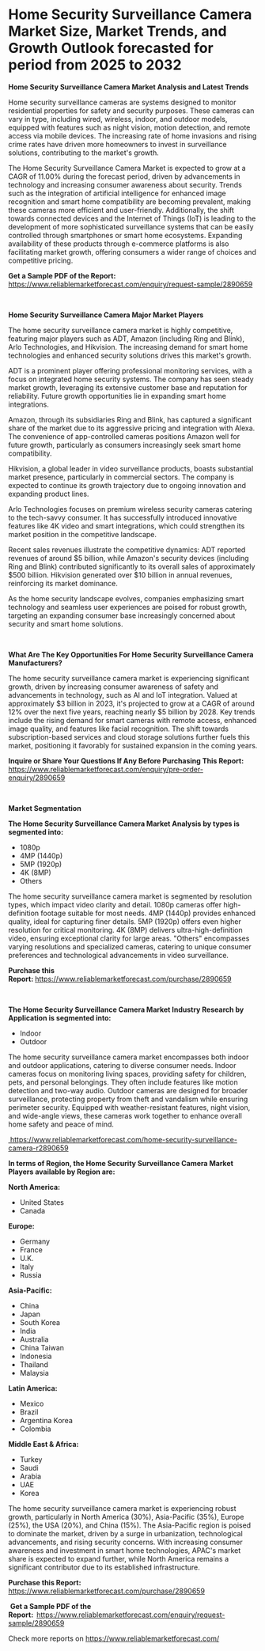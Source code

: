 <p><h1>Home Security Surveillance Camera Market Size, Market Trends, and Growth Outlook forecasted for period from 2025 to 2032</h1></p><p><strong>Home Security Surveillance Camera Market Analysis and Latest Trends</strong></p>
<p><p>Home security surveillance cameras are systems designed to monitor residential properties for safety and security purposes. These cameras can vary in type, including wired, wireless, indoor, and outdoor models, equipped with features such as night vision, motion detection, and remote access via mobile devices. The increasing rate of home invasions and rising crime rates have driven more homeowners to invest in surveillance solutions, contributing to the market's growth.</p><p>The Home Security Surveillance Camera Market is expected to grow at a CAGR of 11.00% during the forecast period, driven by advancements in technology and increasing consumer awareness about security. Trends such as the integration of artificial intelligence for enhanced image recognition and smart home compatibility are becoming prevalent, making these cameras more efficient and user-friendly. Additionally, the shift towards connected devices and the Internet of Things (IoT) is leading to the development of more sophisticated surveillance systems that can be easily controlled through smartphones or smart home ecosystems. Expanding availability of these products through e-commerce platforms is also facilitating market growth, offering consumers a wider range of choices and competitive pricing.</p></p>
<p><strong>Get a Sample PDF of the Report:&nbsp;</strong> <a href="https://www.reliablemarketforecast.com/enquiry/request-sample/2890659?utm_campaign=3503&utm_medium=2&utm_source=Github&utm_content=ia&utm_term=14032025&utm_id=home-security-surveillance-camera">https://www.reliablemarketforecast.com/enquiry/request-sample/2890659</a></p>
<p>&nbsp;</p>
<p><strong>Home Security Surveillance Camera Major Market Players</strong></p>
<p><p>The home security surveillance camera market is highly competitive, featuring major players such as ADT, Amazon (including Ring and Blink), Arlo Technologies, and Hikvision. The increasing demand for smart home technologies and enhanced security solutions drives this market's growth.</p><p>ADT is a prominent player offering professional monitoring services, with a focus on integrated home security systems. The company has seen steady market growth, leveraging its extensive customer base and reputation for reliability. Future growth opportunities lie in expanding smart home integrations.</p><p>Amazon, through its subsidiaries Ring and Blink, has captured a significant share of the market due to its aggressive pricing and integration with Alexa. The convenience of app-controlled cameras positions Amazon well for future growth, particularly as consumers increasingly seek smart home compatibility.</p><p>Hikvision, a global leader in video surveillance products, boasts substantial market presence, particularly in commercial sectors. The company is expected to continue its growth trajectory due to ongoing innovation and expanding product lines.</p><p>Arlo Technologies focuses on premium wireless security cameras catering to the tech-savvy consumer. It has successfully introduced innovative features like 4K video and smart integrations, which could strengthen its market position in the competitive landscape.</p><p>Recent sales revenues illustrate the competitive dynamics: ADT reported revenues of around $5 billion, while Amazon's security devices (including Ring and Blink) contributed significantly to its overall sales of approximately $500 billion. Hikvision generated over $10 billion in annual revenues, reinforcing its market dominance.</p><p>As the home security landscape evolves, companies emphasizing smart technology and seamless user experiences are poised for robust growth, targeting an expanding consumer base increasingly concerned about security and smart home solutions.</p></p>
<p>&nbsp;</p>
<p><strong>What Are The Key Opportunities For Home Security Surveillance Camera Manufacturers?</strong></p>
<p><p>The home security surveillance camera market is experiencing significant growth, driven by increasing consumer awareness of safety and advancements in technology, such as AI and IoT integration. Valued at approximately $3 billion in 2023, it's projected to grow at a CAGR of around 12% over the next five years, reaching nearly $5 billion by 2028. Key trends include the rising demand for smart cameras with remote access, enhanced image quality, and features like facial recognition. The shift towards subscription-based services and cloud storage solutions further fuels this market, positioning it favorably for sustained expansion in the coming years.</p></p>
<p><strong>Inquire or Share Your Questions If Any Before Purchasing This Report:</strong> <a href="https://www.reliablemarketforecast.com/enquiry/pre-order-enquiry/2890659?utm_campaign=3503&utm_medium=2&utm_source=Github&utm_content=ia&utm_term=14032025&utm_id=home-security-surveillance-camera">https://www.reliablemarketforecast.com/enquiry/pre-order-enquiry/2890659</a></p>
<p>&nbsp;</p>
<p><strong>Market Segmentation</strong></p>
<p><strong>The Home Security Surveillance Camera Market Analysis by types is segmented into:</strong></p>
<p><ul><li>1080p</li><li>4MP (1440p)</li><li>5MP (1920p)</li><li>4K (8MP)</li><li>Others</li></ul></p>
<p><p>The home security surveillance camera market is segmented by resolution types, which impact video clarity and detail. 1080p cameras offer high-definition footage suitable for most needs. 4MP (1440p) provides enhanced quality, ideal for capturing finer details. 5MP (1920p) offers even higher resolution for critical monitoring. 4K (8MP) delivers ultra-high-definition video, ensuring exceptional clarity for large areas. "Others" encompasses varying resolutions and specialized cameras, catering to unique consumer preferences and technological advancements in video surveillance.</p></p>
<p><strong>Purchase this Report:&nbsp;</strong><a href="https://www.reliablemarketforecast.com/purchase/2890659?utm_campaign=3503&utm_medium=2&utm_source=Github&utm_content=ia&utm_term=14032025&utm_id=home-security-surveillance-camera">https://www.reliablemarketforecast.com/purchase/2890659</a></p>
<p>&nbsp;</p>
<p><strong>The Home Security Surveillance Camera Market Industry Research by Application is segmented into:</strong></p>
<p><ul><li>Indoor</li><li>Outdoor</li></ul></p>
<p><p>The home security surveillance camera market encompasses both indoor and outdoor applications, catering to diverse consumer needs. Indoor cameras focus on monitoring living spaces, providing safety for children, pets, and personal belongings. They often include features like motion detection and two-way audio. Outdoor cameras are designed for broader surveillance, protecting property from theft and vandalism while ensuring perimeter security. Equipped with weather-resistant features, night vision, and wide-angle views, these cameras work together to enhance overall home safety and peace of mind.</p></p>
<p><a href="https://www.reliablemarketforecast.com/home-security-surveillance-camera-r2890659?utm_campaign=3503&utm_medium=2&utm_source=Github&utm_content=ia&utm_term=14032025&utm_id=home-security-surveillance-camera">&nbsp;https://www.reliablemarketforecast.com/home-security-surveillance-camera-r2890659</a></p>
<p><strong>In terms of Region, the Home Security Surveillance Camera Market Players available by Region are:</strong></p>
<p>
    <p> <strong> North America: </strong>
        <ul>
            <li>United States</li>
            <li>Canada</li>
        </ul>
        </p> 
    <p> <strong> Europe: </strong>
        <ul>
            <li>Germany</li>
            <li>France</li>
            <li>U.K.</li>
            <li>Italy</li>
            <li>Russia</li>
        </ul>
        </p> 
    <p> <strong> Asia-Pacific: </strong>
        <ul>
            <li>China</li>
            <li>Japan</li>
            <li>South Korea</li>
            <li>India</li>
            <li>Australia</li>
            <li>China Taiwan</li>
            <li>Indonesia</li>
            <li>Thailand</li>
            <li>Malaysia</li>
        </ul>
        </p> 
    <p> <strong> Latin America: </strong>
        <ul>
            <li>Mexico</li>
            <li>Brazil</li>
            <li>Argentina Korea</li>
            <li>Colombia</li>
        </ul>
        </p> 
    <p> <strong> Middle East & Africa: </strong>
        <ul>
            <li>Turkey</li>
            <li>Saudi</li>
            <li>Arabia</li>
            <li>UAE</li>
            <li>Korea</li>
        </ul>
    </p>
    </p>
<p><p>The home security surveillance camera market is experiencing robust growth, particularly in North America (30%), Asia-Pacific (35%), Europe (25%), the USA (20%), and China (15%). The Asia-Pacific region is poised to dominate the market, driven by a surge in urbanization, technological advancements, and rising security concerns. With increasing consumer awareness and investment in smart home technologies, APAC's market share is expected to expand further, while North America remains a significant contributor due to its established infrastructure.</p></p>
<p><strong>Purchase this Report: </strong><a href="https://www.reliablemarketforecast.com/purchase/2890659?utm_campaign=3503&utm_medium=2&utm_source=Github&utm_content=ia&utm_term=14032025&utm_id=home-security-surveillance-camera">https://www.reliablemarketforecast.com/purchase/2890659</a></p>
<p>&nbsp;<strong>Get a Sample PDF of the Report:&nbsp;&nbsp;</strong><a href="https://www.reliablemarketforecast.com/enquiry/request-sample/2890659?utm_campaign=3503&utm_medium=2&utm_source=Github&utm_content=ia&utm_term=14032025&utm_id=home-security-surveillance-camera">https://www.reliablemarketforecast.com/enquiry/request-sample/2890659</a></p>
<p><strong></strong></p>
<p>Check more reports on <a href="https://www.reliablemarketforecast.com/?utm_campaign=3503&utm_medium=2&utm_source=Github&utm_content=ia&utm_term=14032025&utm_id=home-security-surveillance-camera">https://www.reliablemarketforecast.com/</a></p>